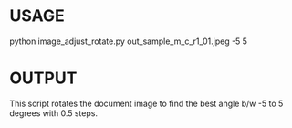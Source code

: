 # USAGE 
python image_adjust_rotate.py  out_sample_m_c_r1_01.jpeg -5 5

# OUTPUT
This script rotates the document image to find the best angle b/w -5 to 5 degrees with 0.5 steps.  

